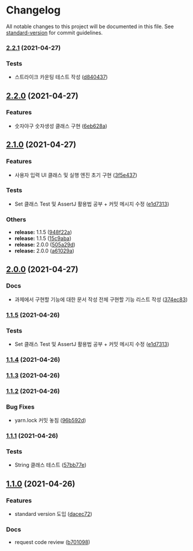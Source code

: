 # Changelog

All notable changes to this project will be documented in this file. See [standard-version](https://github.com/conventional-changelog/standard-version) for commit guidelines.

### [2.2.1](https://github.com/frostnight/java-baseball-precourse/compare/v2.2.0...v2.2.1) (2021-04-27)


### Tests

* 스트라이크 카운팅 테스트 작성 ([d840437](https://github.com/frostnight/java-baseball-precourse/commit/d8404373811d507feec51ba53ecde05db8462220))

## [2.2.0](https://github.com/frostnight/java-baseball-precourse/compare/v2.1.0...v2.2.0) (2021-04-27)


### Features

* 숫자야구 숫자생성 클래스 구현 ([6eb628a](https://github.com/frostnight/java-baseball-precourse/commit/6eb628abdb83ab4f3b19812265e7d6cf59b113eb))

## [2.1.0](https://github.com/frostnight/java-baseball-precourse/compare/v1.1.4...v2.1.0) (2021-04-27)


### Features

* 사용자 입력 UI 클래스 및 실행 엔진 초기 구현 ([3f5e437](https://github.com/frostnight/java-baseball-precourse/commit/3f5e437c142917692b9e345c520fcecc40b07974))


### Tests

* Set 클래스 Test 및 AssertJ 활용법 공부 + 커밋 메시지 수정 ([e1d7313](https://github.com/frostnight/java-baseball-precourse/commit/e1d7313e11d34bfd8968662e1a19451c1ad89824))


### Others

* **release:** 1.1.5 ([948f22a](https://github.com/frostnight/java-baseball-precourse/commit/948f22a6b097bbac50534d911579cbb585fb0e0b))
* **release:** 1.1.5 ([15c9aba](https://github.com/frostnight/java-baseball-precourse/commit/15c9aba8bce9caf5224c3748d6453064b9266b98))
* **release:** 2.0.0 ([505a29d](https://github.com/frostnight/java-baseball-precourse/commit/505a29d6c6f26b31995fcc1c7c7ccf6344051cac))
* **release:** 2.0.0 ([a61029a](https://github.com/frostnight/java-baseball-precourse/commit/a61029a0e570c0e01925fafe299be051da073cf3))

## [2.0.0](https://github.com/frostnight/java-baseball-precourse/compare/v1.1.4...v2.0.0) (2021-04-27)

### Docs

* 과제에서 구현할 기능에 대한 문서 작성 전체 구현할 기능 리스트
  작성 ([374ec83](https://github.com/frostnight/java-baseball-precourse/commit/e9213f65b27a10b78eecc9418f5c8e43e97bc3c1))

### [1.1.5](https://github.com/frostnight/java-baseball-precourse/compare/v1.1.4...v1.1.5) (2021-04-26)

### Tests

* Set 클래스 Test 및 AssertJ 활용법 공부 + 커밋 메시지
  수정 ([e1d7313](https://github.com/frostnight/java-baseball-precourse/commit/e1d7313e11d34bfd8968662e1a19451c1ad89824))

### [1.1.4](https://github.com/frostnight/java-baseball-precourse/compare/v1.1.3...v1.1.4) (2021-04-26)

### [1.1.3](https://github.com/frostnight/java-baseball-precourse/compare/v1.1.2...v1.1.3) (2021-04-26)

### [1.1.2](https://github.com/frostnight/java-baseball-precourse/compare/v1.1.1...v1.1.2) (2021-04-26)

### Bug Fixes

* yarn.lock 커밋
  놓침 ([96b592d](https://github.com/frostnight/java-baseball-precourse/commit/96b592d52fda936d2959b9a2a344791315d6a192))

### [1.1.1](https://github.com/frostnight/java-baseball-precourse/compare/v1.1.0...v1.1.1) (2021-04-26)

### Tests

* String 클래스
  테스트 ([57bb77e](https://github.com/frostnight/java-baseball-precourse/commit/57bb77ef708faf6b3dfe7660b83d76bffb293131))

## [1.1.0](https://github.com/frostnight/java-baseball-precourse/compare/v1.0.1...v1.1.0) (2021-04-26)

### Features

* standard version
  도입 ([dacec72](https://github.com/frostnight/java-baseball-precourse/commit/dacec72b459b23cc9852c9d44fe138c02829c960))

### Docs

* request code
  review ([b701098](https://github.com/frostnight/java-baseball-precourse/commit/b701098b068810a5fa5af1d6087f13a1626e7a8c))

